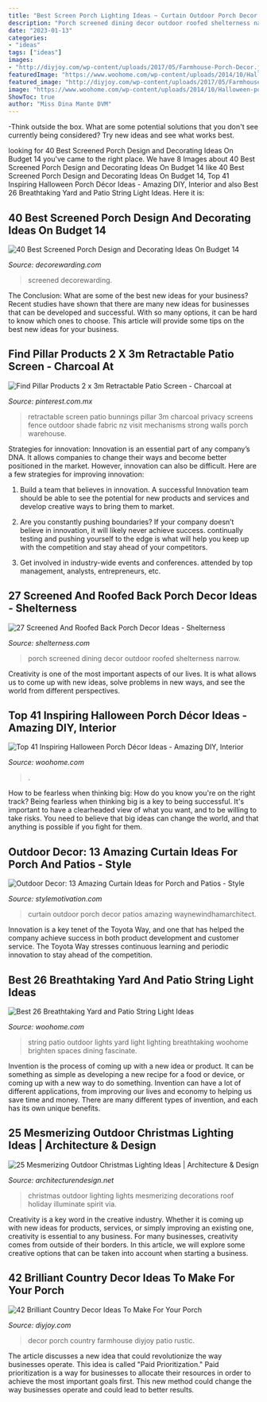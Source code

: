 ```yaml
---
title: "Best Screen Porch Lighting Ideas ~ Curtain Outdoor Porch Decor Patios Amazing Waynewindhamarchitect"
description: "Porch screened dining decor outdoor roofed shelterness narrow"
date: "2023-01-13"
categories:
- "ideas"
tags: ["ideas"]
images:
- "http://diyjoy.com/wp-content/uploads/2017/05/Farmhouse-Porch-Decor.jpg"
featuredImage: "https://www.woohome.com/wp-content/uploads/2014/10/Halloween-porch-ideas-5.jpg"
featured_image: "http://diyjoy.com/wp-content/uploads/2017/05/Farmhouse-Porch-Decor.jpg"
image: "https://www.woohome.com/wp-content/uploads/2014/10/Halloween-porch-ideas-5.jpg"
ShowToc: true
author: "Miss Dina Mante DVM"
---
```



-Think outside the box. What are some potential solutions that you don't see currently being considered? Try new ideas and see what works best. 

	

		
looking for 40 Best Screened Porch Design and Decorating Ideas On Budget 14 you've came to the right place. We have 8 Images about 40 Best Screened Porch Design and Decorating Ideas On Budget 14 like 40 Best Screened Porch Design and Decorating Ideas On Budget 14, Top 41 Inspiring Halloween Porch Décor Ideas - Amazing DIY, Interior and also Best 26 Breathtaking Yard and Patio String Light Ideas. Here it is:
		
    
## 40 Best Screened Porch Design And Decorating Ideas On Budget 14

<img loading=lazy src="https://i0.wp.com/decorewarding.com/wp-content/uploads/2019/03/40-Best-Screened-Porch-Design-and-Decorating-Ideas-On-Budget-14.jpg?fit=948%2C1426&amp;ssl=1" onerror="this.onerror=null;this.src='https://tse2.mm.bing.net/th?id=OIP._dU4ijEUKPNTU8n7R1TAGgHaLJ&amp;pid=15.1';" alt="40 Best Screened Porch Design and Decorating Ideas On Budget 14">

_Source: decorewarding.com_

>screened decorewarding. 

	

The Conclusion: What are some of the best new ideas for your business?
Recent studies have shown that there are many new ideas for businesses that can be developed and successful. With so many options, it can be hard to know which ones to choose. This article will provide some tips on the best new ideas for your business.

    
## Find Pillar Products 2 X 3m Retractable Patio Screen - Charcoal At

<img loading=lazy src="https://i.pinimg.com/736x/e0/6e/1a/e06e1a0678b437a7bd28a4316c107727.jpg" onerror="this.onerror=null;this.src='https://tse3.mm.bing.net/th?id=OIP.4ByOGQfx0GlHZ-r7764EVwHaHa&amp;pid=15.1';" alt="Find Pillar Products 2 x 3m Retractable Patio Screen - Charcoal at">

_Source: pinterest.com.mx_

>retractable screen patio bunnings pillar 3m charcoal privacy screens fence outdoor shade fabric nz visit mechanisms strong walls porch warehouse. 

	

Strategies for innovation:
Innovation is an essential part of any company’s DNA. It allows companies to change their ways and become better positioned in the market. However, innovation can also be difficult. Here are a few strategies for improving innovation:
1. Build a team that believes in innovation. A successful Innovation team should be able to see the potential for new products and services and develop creative ways to bring them to market.

2. Are you constantly pushing boundaries? If your company doesn’t believe in innovation, it will likely never achieve success. continually testing and pushing yourself to the edge is what will help you keep up with the competition and stay ahead of your competitors.

3. Get involved in industry-wide events and conferences. attended by top management, analysts, entrepreneurs, etc.

    
## 27 Screened And Roofed Back Porch Decor Ideas - Shelterness

<img loading=lazy src="https://i.shelterness.com/2016/08/10-screened-porch-as-an-outdoor-dining-room.jpg" onerror="this.onerror=null;this.src='https://tse4.mm.bing.net/th?id=OIP.mt0uWTHlQbH90g4hDH7EUwHaJS&amp;pid=15.1';" alt="27 Screened And Roofed Back Porch Decor Ideas - Shelterness">

_Source: shelterness.com_

>porch screened dining decor outdoor roofed shelterness narrow. 

	

Creativity is one of the most important aspects of our lives. It is what allows us to come up with new ideas, solve problems in new ways, and see the world from different perspectives.

    
## Top 41 Inspiring Halloween Porch Décor Ideas - Amazing DIY, Interior

<img loading=lazy src="https://www.woohome.com/wp-content/uploads/2014/10/Halloween-porch-ideas-5.jpg" onerror="this.onerror=null;this.src='https://tse4.mm.bing.net/th?id=OIP.zgM4X6d9A2SAXcN3SBZtWwHaIB&amp;pid=15.1';" alt="Top 41 Inspiring Halloween Porch Décor Ideas - Amazing DIY, Interior">

_Source: woohome.com_

>. 

	

How to be fearless when thinking big: How do you know you're on the right track?
Being fearless when thinking big is a key to being successful. It's important to have a clearheaded view of what you want, and to be willing to take risks. You need to believe that big ideas can change the world, and that anything is possible if you fight for them.

    
## Outdoor Decor: 13 Amazing Curtain Ideas For Porch And Patios - Style

<img loading=lazy src="https://homebnc.com/homeimg/2017/05/13-outdoor-curtain-ideas-homebnc.jpg" onerror="this.onerror=null;this.src='https://tse3.mm.bing.net/th?id=OIP.OeKbnHB8F_fVa3qmXHldNgHaJQ&amp;pid=15.1';" alt="Outdoor Decor: 13 Amazing Curtain Ideas for Porch and Patios - Style">

_Source: stylemotivation.com_

>curtain outdoor porch decor patios amazing waynewindhamarchitect. 

	

Innovation is a key tenet of the Toyota Way, and one that has helped the company achieve success in both product development and customer service. The Toyota Way stresses continuous learning and periodic innovation to stay ahead of the competition.

    
## Best 26 Breathtaking Yard And Patio String Light Ideas

<img loading=lazy src="https://www.woohome.com/wp-content/uploads/2015/01/patio-outdoor-string-lights-woohome-2.jpg" onerror="this.onerror=null;this.src='https://tse4.mm.bing.net/th?id=OIP.Wdvr2SO52Vk9vGJGV5rJnQHaLD&amp;pid=15.1';" alt="Best 26 Breathtaking Yard and Patio String Light Ideas">

_Source: woohome.com_

>string patio outdoor lights yard light lighting breathtaking woohome brighten spaces dining fascinate. 

	

Invention is the process of coming up with a new idea or product. It can be something as simple as developing a new recipe for a food or device, or coming up with a new way to do something. Invention can have a lot of different applications, from improving our lives and economy to helping us save time and money. There are many different types of invention, and each has its own unique benefits.

    
## 25 Mesmerizing Outdoor Christmas Lighting Ideas | Architecture &amp; Design

<img loading=lazy src="http://www.topdreamer.com/wp-content/uploads/2014/11/Outdoor-christmas-lights-roof1.jpg" onerror="this.onerror=null;this.src='https://tse3.mm.bing.net/th?id=OIP.nD6vxxVfP0ztwVn3Nc9zcwHaE4&amp;pid=15.1';" alt="25 Mesmerizing Outdoor Christmas Lighting Ideas | Architecture &amp; Design">

_Source: architecturendesign.net_

>christmas outdoor lighting lights mesmerizing decorations roof holiday illuminate spirit via. 

	

Creativity is a key word in the creative industry. Whether it is coming up with new ideas for products, services, or simply improving an existing one, creativity is essential to any business. For many businesses, creativity comes from outside of their borders. In this article, we will explore some creative options that can be taken into account when starting a business.

    
## 42 Brilliant Country Decor Ideas To Make For Your Porch

<img loading=lazy src="http://diyjoy.com/wp-content/uploads/2017/05/Farmhouse-Porch-Decor.jpg" onerror="this.onerror=null;this.src='https://tse1.mm.bing.net/th?id=OIP.NZuWa6p6xENWBqw_wsmUSQHaN9&amp;pid=15.1';" alt="42 Brilliant Country Decor Ideas To Make For Your Porch">

_Source: diyjoy.com_

>decor porch country farmhouse diyjoy patio rustic. 

	

The article discusses a new idea that could revolutionize the way businesses operate. This idea is called "Paid Prioritization." Paid prioritization is a way for businesses to allocate their resources in order to achieve the most important goals first. This new method could change the way businesses operate and could lead to better results.

